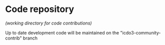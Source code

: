 # Code repository
*(working directory for code contributions)*

Up to date development code will be maintained on the "icdo3-community-contrib" branch
